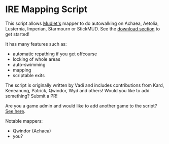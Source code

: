 # IRE Mapping Script

This script allows [Mudlet's](http://www.mudlet.org) mapper to do autowalking on Achaea, Aetolia, Lusternia, Imperian, Starmourn or StickMUD. See the [download section](http://wiki.mudlet.org/w/IRE_mapping_script#Download) to get started!

It has many features such as:
- automatic repathing if you get offcourse
- locking of whole areas
- auto-swimming
- mapping
- scriptable exits

The script is originally written by Vadi and includes contributions from Kard, Keneanung, Patrick, Qwindor, Wyd and others! Would you like to add something? Submit a PR!

Are you a game admin and would like to add another game to the script? [See here](https://wiki.mudlet.org/w/Adding_your_mud_to_the_IRE_mapping_script).

Notable mappers:
- Qwindor (Achaea)
- you?

